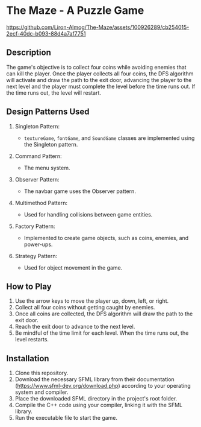 # The Maze - A Puzzle Game
https://github.com/Liron-Almog/The-Maze/assets/100926289/cb254015-2ecf-40dc-b093-88d4a7af7751

## Description
The game's objective is to collect four coins while avoiding enemies that can kill the player. Once the player collects all four coins,
the DFS algorithm will activate and draw the path to the exit door, advancing the player to the next level 
and the player must complete the level before the time runs out. If the time runs out, the level will restart.

## Design Patterns Used

1. Singleton Pattern:
   - `textureGame`, `fontGame`, and `SoundGame` classes are implemented using the Singleton pattern.

2. Command Pattern:
   - The menu system.

3. Observer Pattern:
   - The navbar game uses the Observer pattern.

4. Multimethod Pattern:
   - Used for handling collisions between game entities.

5. Factory Pattern:
   - Implemented to create game objects, such as coins, enemies, and power-ups.
6. Strategy Pattern:
   - Used for object movement in the game.

## How to Play

1. Use the arrow keys to move the player up, down, left, or right.
2. Collect all four coins without getting caught by enemies.
3. Once all coins are collected, the DFS algorithm will draw the path to the exit door.
4. Reach the exit door to advance to the next level.
5. Be mindful of the time limit for each level. When the time runs out, the level restarts.

## Installation

1. Clone this repository.
2. Download the necessary SFML library from their documentation (https://www.sfml-dev.org/download.php) according to your operating system and compiler.
3. Place the downloaded SFML directory in the project's root folder.
4. Compile the C++ code using your compiler, linking it with the SFML library.
5. Run the executable file to start the game.
